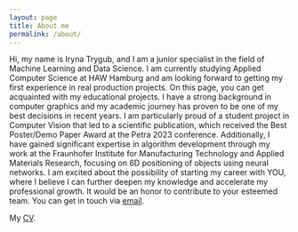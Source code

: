 ```yaml
---
layout: page
title: About me
permalink: /about/
---
```


Hi, my name is Iryna Trygub, and I am a junior specialist in the field of Machine Learning and Data Science. I am currently studying Applied Computer Science at HAW Hamburg and am looking forward to getting my first experience in real production projects. On this page, you can get acquainted with my educational projects. I have a strong background in computer graphics and my academic journey has proven to be one of my best decisions in recent years. I am particularly proud of a student project in Computer Vision that led to a scientific publication, which received the Best Poster/Demo Paper Award at the Petra 2023 conference. Additionally, I have gained significant expertise in algorithm development through my work at the Fraunhofer Institute for Manufacturing Technology and Applied Materials Research, focusing on 6D positioning of objects using neural networks. I am excited about the possibility of starting my career with YOU, where I believe I can further deepen my knowledge and accelerate my professional growth. It would be an honor to contribute to your esteemed team.
You can get in touch via [email][mailto].

My [CV][cv].

[mailto]: mailto:triirra@gmail.com
[cv]: /Iryna_Trygub_CV_2024.pdf
